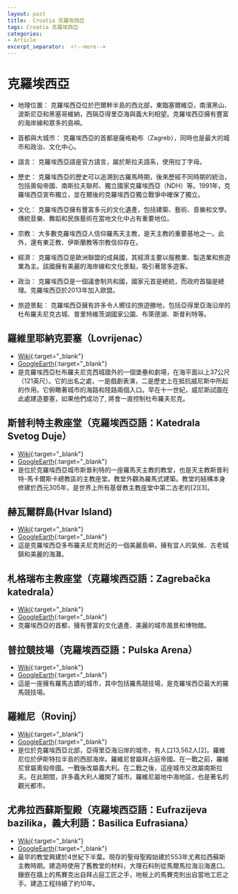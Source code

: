 ```yaml
---
layout: post
title:  Croatia 克羅埃西亞
tags: Croatia 克羅埃西亞 
categories:
- Article
excerpt_separator:  <!--more-->
---
```

# 克羅埃西亞
- 地理位置： 克羅埃西亞位於巴爾幹半島的西北部，東臨塞爾維亞，南濱黑山、波斯尼亞和黑塞哥維納，西隔亞得里亞海與義大利相望。克羅埃西亞擁有豐富的海岸線和眾多的島嶼。

- 首都與大城市： 克羅埃西亞的首都是薩格勒布（Zagreb），同時也是最大的城市和政治、文化中心。

- 語言： 克羅埃西亞語是官方語言，屬於斯拉夫語系，使用拉丁字母。

- 歷史： 克羅埃西亞的歷史可以追溯到古羅馬時期，後來歷經不同時期的統治，包括奧匈帝國、南斯拉夫聯邦、獨立國家克羅埃西亞（NDH）等。1991年，克羅埃西亞宣布獨立，並在爾後的克羅埃西亞獨立戰爭中確保了獨立。

- 文化： 克羅埃西亞擁有豐富多元的文化遺產，包括建築、藝術、音樂和文學。傳統音樂、舞蹈和民族藝術在當地文化中占有重要地位。

- 宗教： 大多數克羅埃西亞人信仰羅馬天主教，是天主教的重要基地之一。此外，還有東正教、伊斯蘭教等宗教信仰存在。

- 經濟： 克羅埃西亞是歐洲聯盟的成員國，其經濟主要以服務業、製造業和旅遊業為主。該國擁有美麗的海岸線和文化景點，吸引著眾多遊客。

- 政治： 克羅埃西亞是一個議會制共和國，國家元首是總統，而政府首腦是總理。克羅埃西亞於2013年加入歐盟。

- 旅遊景點： 克羅埃西亞擁有許多令人嚮往的旅遊勝地，包括亞得里亞海沿岸的杜布羅夫尼克古城、普里特維茨湖國家公園、布萊德湖、斯普利特等。

## 羅維里耶納克要塞（Lovrijenac）
- [Wiki](https://zh.wikipedia.org/zh-tw/%E7%BD%97%E7%BB%B4%E9%87%8C%E8%80%B6%E7%BA%B3%E5%85%8B%E8%A6%81%E5%A1%9E "Wiki"){:target="_blank"} 
- [GoogleEarth](https://earth.google.com/web/search/Dubrovnik+Old+Town/@42.64027035,18.10434903,6.57677632a,755.01938476d,35y,0.86586546h,35.72910523t,0r/ "GoogleEarth"){:target="_blank"} 
-  是克羅埃西亞杜布羅夫尼克西城牆外的一個堡壘和劇場，在海平面以上37公尺（121英尺）。它的出名之處，一是戲劇表演，二是歷史上在抵抗威尼斯中所起的作用。它俯瞰著城市的海路和陸路兩個入口。早在十一世紀，威尼斯試圖在此處建造要塞，如果他們成功了, 將會一直控制杜布羅夫尼克。

## 斯普利特主教座堂（克羅埃西亞語：Katedrala Svetog Duje）
- [Wiki](https://zh.wikipedia.org/zh-tw/%E6%96%AF%E6%99%AE%E5%88%A9%E7%89%B9%E4%B8%BB%E6%95%99%E5%BA%A7%E5%A0%82 "Wiki"){:target="_blank"} 
- [GoogleEarth](https://earth.google.com/web/search/Old+Town+of+Split/@43.50830412,16.44040306,7.51414605a,305.3691826d,35y,-87.79117695h,54.91661884t,360r/ "GoogleEarth"){:target="_blank"} 
- 是位於克羅埃西亞城市斯普利特的一座羅馬天主教的教堂，也是天主教斯普利特-馬卡爾斯卡總教區的主教座堂。教堂外觀為羅馬式建築。教堂的結構本身修建於西元305年，是世界上所有基督教主教座堂中第二古老的[2][3]。

## 赫瓦爾群島(Hvar Island)
- [Wiki](https://zh.wikipedia.org/zh-tw/%E8%B5%AB%E7%93%A6%E7%88%BE%E5%B3%B6 "Wiki"){:target="_blank"} 
- [GoogleEarth](https://earth.google.com/web/search/Hvar+Island/@43.17560675,16.77059519,6.73032852a,130386.97733771d,34.99994418y,0h,0t,0r/ "GoogleEarth"){:target="_blank"} 
- 這是克羅埃西亞多布羅夫尼克附近的一個美麗島嶼，擁有宜人的氣候、古老城鎮和美麗的海灘。

## 札格瑞布主教座堂（克羅埃西亞語：Zagrebačka katedrala）
- [Wiki](https://zh.wikipedia.org/zh-tw/%E6%9C%AD%E6%A0%BC%E7%91%9E%E5%B8%83%E4%B8%BB%E6%95%99%E5%BA%A7%E5%A0%82 "Wiki"){:target="_blank"} 
- [GoogleEarth](https://earth.google.com/web/search/%e5%85%8b%e7%be%85%e5%9f%83%e8%a5%bf%e4%ba%9e%e8%96%a9%e6%a0%bc%e5%8b%92%e5%b8%83+Gornji+Grad+-+Medve%c5%a1%c4%8dak,+Kaptol,+%e6%9c%ad%e6%a0%bc%e7%91%9e%e5%b8%83%e4%b8%bb%e6%95%99%e5%ba%a7%e5%a0%82/@45.81464521,15.9794261,154.42731734a,727.3406029d,35y,150.53194758h,53.10669847t,0r/ "GoogleEarth"){:target="_blank"} 
- 克羅埃西亞的首都，擁有豐富的文化遺產、美麗的城市風景和博物館。

## 普拉競技場（克羅埃西亞語：Pulska Arena）
- [Wiki](https://zh.wikipedia.org/wiki/%E6%99%AE%E6%8B%89%E7%AB%B6%E6%8A%80%E5%A0%B4 "Wiki"){:target="_blank"} 
- [GoogleEarth](https://earth.google.com/web/search/%e6%99%ae%e6%8b%89%e7%ab%b6%e6%8a%80%e5%a0%b4/@44.8734905,13.85010433,7.24625235a,910.90181262d,35y,-1.1435547h,60.47325534t,0r/ "GoogleEarth"){:target="_blank"} 
- 這是一座擁有羅馬古蹟的城市，其中包括羅馬競技場，是克羅埃西亞最大的羅馬競技場。

## 羅維尼（Rovinj）
- [Wiki](https://zh.wikipedia.org/zh-tw/%E7%BE%85%E7%B6%AD%E5%B0%BC "Wiki"){:target="_blank"} 
- [GoogleEarth](https://earth.google.com/web/search/Rovinj "GoogleEarth"){:target="_blank"} 
- 是位於克羅埃西亞北部，亞得里亞海沿岸的城市，有人口13,562人[2]。羅維尼位於伊斯特拉半島的西部海岸。羅維尼曾屬拜占庭帝國。在一戰之前，羅維尼曾屬奧匈帝國。一戰後改屬義大利。在二戰之後，這座城市又改屬南斯拉夫。在此期間，許多義大利人離開了城市。羅維尼屬地中海地區，也是著名的觀光都市。

## 尤弗拉西蘇斯聖殿（克羅埃西亞語：Eufrazijeva bazilika，義大利語：Basilica Eufrasiana）
- [Wiki](https://zh.wikipedia.org/zh-tw/%E5%B0%A4%E5%BC%97%E6%8B%89%E8%A5%BF%E8%8B%8F%E6%96%AF%E5%9C%A3%E6%AE%BF "Wiki"){:target="_blank"} 
- [GoogleEarth](https://earth.google.com/web/search/Pag/@45.22874972,13.5933507,2.7805635a,763.22402316d,35y,0.92978424h,45.24266066t,0r/ "GoogleEarth"){:target="_blank"} 
- 最早的教堂興建於4世紀下半葉。現存的聖母聖殿始建於553年尤弗拉西蘇斯主教時期。建造時使用了舊教堂的材料，大理石料則從馬爾馬拉海沿海進口。鑲嵌在牆上的馬賽克出自拜占庭工匠之手，地板上的馬賽克則出自當地工匠之手。建造工程持續了約10年。

